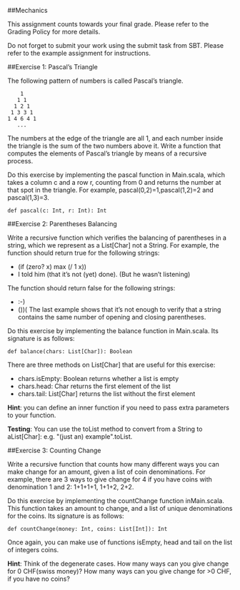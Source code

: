 

##Mechanics


This assignment counts towards your final grade. Please refer to the Grading Policy for more details.

Do not forget to submit your work using the submit task from SBT. Please refer to the example assignment for instructions.

##Exercise 1: Pascal’s Triangle

The following pattern of numbers is called Pascal’s triangle.

```
    1
   1 1
  1 2 1
 1 3 3 1
1 4 6 4 1
   ...
```

The numbers at the edge of the triangle are all 1, and each number inside the triangle is the sum of the two numbers above it. Write a function that computes the elements of Pascal’s triangle by means of a recursive process.

Do this exercise by implementing the pascal function in Main.scala, which takes a column c and a row r, counting from 0 and returns the number at that spot in the triangle. For example, pascal(0,2)=1,pascal(1,2)=2 and pascal(1,3)=3.

```
def pascal(c: Int, r: Int): Int
```

##Exercise 2: Parentheses Balancing

Write a recursive function which verifies the balancing of parentheses in a string, which we represent as a List[Char] not a String. For example, the function should return true for the following strings:

- (if (zero? x) max (/ 1 x))
- I told him (that it’s not (yet) done). (But he wasn’t listening)

The function should return false for the following strings:

- :-)
- ())(
The last example shows that it’s not enough to verify that a string contains the same number of opening and closing parentheses.

Do this exercise by implementing the balance function in Main.scala. Its signature is as follows:


```
def balance(chars: List[Char]): Boolean
```

There are three methods on List[Char] that are useful for this exercise:

- chars.isEmpty: Boolean returns whether a list is empty
- chars.head: Char returns the first element of the list
- chars.tail: List[Char] returns the list without the first element

**Hint**: you can define an inner function if you need to pass extra parameters to your function.

**Testing**: You can use the toList method to convert from a String to aList[Char]: e.g. "(just an) example".toList.

##Exercise 3: Counting Change

Write a recursive function that counts how many different ways you can make change for an amount, given a list of coin denominations. For example, there are 3 ways to give change for 4 if you have coins with denomination 1 and 2: 1+1+1+1, 1+1+2, 2+2.

Do this exercise by implementing the countChange function inMain.scala. This function takes an amount to change, and a list of unique denominations for the coins. Its signature is as follows:

```
def countChange(money: Int, coins: List[Int]): Int
```
Once again, you can make use of functions isEmpty, head and tail on the list of integers coins.

**Hint**: Think of the degenerate cases. How many ways can you give change for 0 CHF(swiss money)? How many ways can you give change for >0 CHF, if you have no coins?